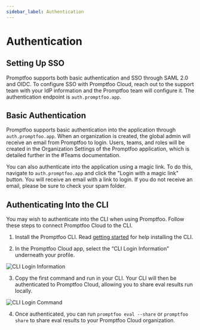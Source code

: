 ```yaml
---
sidebar_label: Authentication 
---
```


# Authentication

## Setting Up SSO

Promptfoo supports both basic authentication and SSO through SAML 2.0 and OIDC. To configure SSO with Promptfoo Cloud, reach out to the support team with your IdP information and the Promptfoo team will configure it. The authentication endpoint is `auth.promptfoo.app`.  

## Basic Authentication

Promptfoo supports basic authentication into the application through `auth.promptfoo.app`. When an organization is created, the global admin will receive an email from Promptfoo to login. Users, teams, and roles will be created in the Organization Settings of the Promptfoo application, which is detailed further in the #Teams documentation. 

You can also authenticate into the application using a magic link. To do this, navigate to `auth.promptfoo.app` and click the "Login with a magic link" button. You will receive an email with a link to login. If you do not receive an email, please be sure to check your spam folder. 

## Authenticating Into the CLI 

You may wish to authenticate into the CLI when using Promptfoo. Follow these steps to connect Promptfoo Cloud to the CLI. 

1. Install the Promptfoo CLI. Read [getting started](https://www.promptfoo.dev/docs/getting-started/) for help installing the CLI.

2. In the Promptfoo Cloud app, select the “CLI Login Information” underneath your profile. 

![CLI Login Information](/img/enterprise-docs/CLI-login-setting.png)

3. Copy the first command and run in your CLI. Your CLI will then be authenticated to Promptfoo Cloud, allowing you to share eval results run locally. 

![CLI Login Command](/img/enterprise-docs/CLI-login-key.png)

4. Once authenticated, you can run `promptfoo eval --share` or `promptfoo share` to share eval results to your Promptfoo Cloud organization. 


